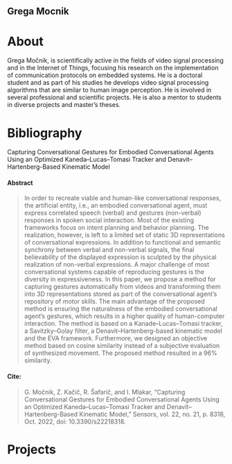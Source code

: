 Grega Mocnik
------------
# About 
Grega Močnik, is scientifically active in the fields of video signal processing and in the Internet of Things, focusing his research on the implementation of communication protocols on embedded systems. He is a doctoral student and as part of his studies he develops video signal processing algorithms that are similar to human image perception. He is involved in several professional and scientific projects. He is also a mentor to students in diverse projects and master’s theses.

# Bibliography

Capturing Conversational Gestures for Embodied Conversational Agents Using an Optimized Kaneda–Lucas–Tomasi Tracker and Denavit–Hartenberg-Based Kinematic Model

#### Abstract 
> In order to recreate viable and human-like conversational responses, the artificial entity, i.e., an embodied conversational agent, must express correlated speech (verbal) and gestures (non-verbal) responses in spoken social interaction. Most of the existing frameworks focus on intent planning and behavior planning. The realization, however, is left to a limited set of static 3D representations of conversational expressions. In addition to functional and semantic synchrony between verbal and non-verbal signals, the final believability of the displayed expression is sculpted by the physical realization of non-verbal expressions. A major challenge of most conversational systems capable of reproducing gestures is the diversity in expressiveness. In this paper, we propose a method for capturing gestures automatically from videos and transforming them into 3D representations stored as part of the conversational agent’s repository of motor skills. The main advantage of the proposed method is ensuring the naturalness of the embodied conversational agent’s gestures, which results in a higher quality of human-computer interaction. The method is based on a Kanade–Lucas–Tomasi tracker, a Savitzky–Golay filter, a Denavit–Hartenberg-based kinematic model and the EVA framework. Furthermore, we designed an objective method based on cosine similarity instead of a subjective evaluation of synthesized movement. The proposed method resulted in a 96% similarity.

#### Cite: 
> G. Močnik, Z. Kačič, R. Šafarič, and I. Mlakar, “Capturing Conversational Gestures for Embodied Conversational Agents Using an Optimized Kaneda–Lucas–Tomasi Tracker and Denavit–Hartenberg-Based Kinematic Model,” Sensors, vol. 22, no. 21, p. 8318, Oct. 2022, doi: 10.3390/s22218318.




# Projects



